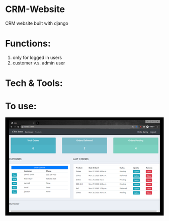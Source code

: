 # CRM-Website 
CRM website built with django


# Functions:
1. only for logged in users
2. customer v.s. admin user


# Tech & Tools: 

# To use:

<img src="demo/test1.png">